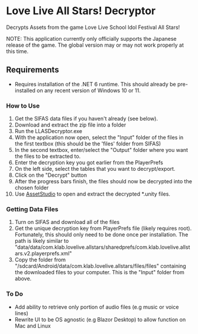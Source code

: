 # Love Live All Stars! Decryptor
Decrypts Assets from the game Love Live School Idol Festival All Stars!

NOTE: This application currently only officially supports the Japanese release of the game. The global version may or may not work properly at this time.

## Requirements
- Requires installation of the .NET 6 runtime. This should already be pre-installed on any recent version of Windows 10 or 11.

### How to Use

1. Get the SIFAS data files if you haven't already (see below).
2. Download and extract the zip file into a folder
3. Run the LLASDecryptor.exe
4. With the application now open, select the "Input" folder of the files in the first textbox (this should be the 'files' folder from SIFAS)
5. In the second textbox, enter/select the "Output" folder where you want the files to be extracted to.
6. Enter the decryption key you got earlier from the PlayerPrefs
7. On the left side, select the tables that you want to decrypt/export.
8. Click on the "Decrypt" button
9. After the progress bars finish, the files should now be decrypted into the chosen folder
10. Use [AssetStudio](https://github.com/Perfare/AssetStudio) to open and extract the decrypted *.unity files.

### Getting Data Files
1. Turn on SIFAS and download all of the files
2. Get the unique decryption key from PlayerPrefs file (likely requires root). Fortunately, this should only need to be done once per installation. The path is likely similar to "data/data/com.klab.lovelive.allstars/sharedprefs/com.klab.lovelive.allstars.v2.playerprefs.xml"
3.  Copy the folder from "/sdcard/Android/data/com.klab.lovelive.allstars/files/files" containing the downloaded files to your computer. This is the "Input" folder from above.

### To Do
- Add ability to retrieve only portion of audio files (e.g music or voice lines)
- Rewrite UI to be OS agnostic (e.g Blazor Desktop) to allow function on Mac and Linux 

